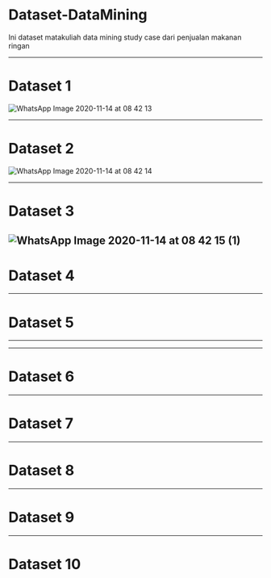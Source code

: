 # Dataset-DataMining
Ini dataset matakuliah data mining study case dari penjualan makanan ringan


---
# Dataset 1
![WhatsApp Image 2020-11-14 at 08 42 13](https://user-images.githubusercontent.com/52682756/99210142-9d09c280-27f7-11eb-8349-ac41ca6f5e5f.jpeg)

---

# Dataset 2
![WhatsApp Image 2020-11-14 at 08 42 14](https://user-images.githubusercontent.com/52682756/99210301-0be71b80-27f8-11eb-9b48-3825e3b739dc.jpeg)

---
# Dataset 3
![WhatsApp Image 2020-11-14 at 08 42 15 (1)](https://user-images.githubusercontent.com/52682756/99210655-f6bebc80-27f8-11eb-86dd-eacc59ceea57.jpeg)
---

# Dataset 4

---

# Dataset 5

---


---

# Dataset 6
---
# Dataset 7
---
# Dataset 8

---
# Dataset 9
---

# Dataset 10


